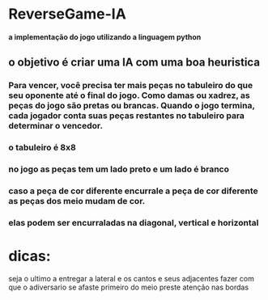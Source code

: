 # ReverseGame-IA
#### a implementação do jogo utilizando a linguagem python 

## o objetivo é criar uma IA com uma boa heuristica

### Para vencer, você precisa ter mais peças no tabuleiro do que seu oponente até o final do jogo. Como damas ou xadrez, as peças do jogo são pretas ou brancas. Quando o jogo termina, cada jogador conta suas peças restantes no tabuleiro para determinar o vencedor.

### o tabuleiro é 8x8
### no jogo as peças tem um lado preto e um lado é branco

### caso a peça de cor diferente encurrale a peça de cor diferente as peças dos meio mudam de cor. 

### elas podem ser encurraladas na diagonal, vertical e horizontal 

#  dicas:
seja o ultimo a entregar a lateral e os cantos e seus adjacentes
fazer com que o adiversario se afaste primeiro do meio
preste atenção nas bordas
